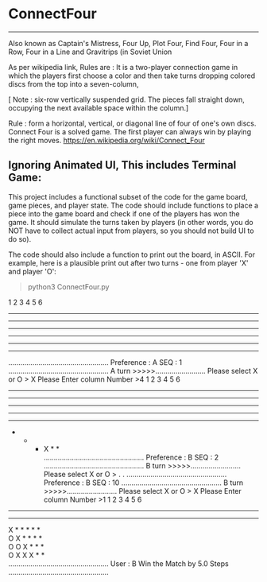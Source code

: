 # ConnectFour
------------------------
Also known as Captain's Mistress, Four Up, Plot Four, Find Four, Four in a Row, Four in a Line and Gravitrips (in Soviet Union

As per wikipedia link, Rules are : 
It is a two-player connection game in which 
  the players first choose a color and then take turns dropping colored discs from the top into a seven-column, 
  
[ Note : six-row vertically suspended grid. The pieces fall straight down, occupying the next available space within the column.]

Rule : form a horizontal, vertical, or diagonal line of four of one's own discs. Connect Four is a solved game. 
The first player can always win by playing the right moves.
https://en.wikipedia.org/wiki/Connect_Four

Ignoring Animated UI, This includes Terminal Game:
------------------------------------------------------------------------
This project includes a functional subset of the code for the game board, game pieces, and player state. The code should include functions to place a piece into the game board and check if one of the players has won the game. It should simulate the turns taken by players (in other words, you do NOT have to collect actual input from players, so you should not build UI to do so).

The code should also include a function to print out the board, in ASCII. For example, here is a plausible print out after two turns - one from player 'X' and player 'O':

> python3 ConnectFour.py
>
 1   2   3   4   5   6  
 *   *   *   *   *   *  
 *   *   *   *   *   *  
 *   *   *   *   *   *  
 *   *   *   *   *   *  
 *   *   *   *   *   *  
 *   *   *   *   *   *  
.................................................. 
Preference :  A  SEQ :  1
.................................................. 
A  turn >>>>>......................... 
Please select X or O > X
Please Enter column Number >4
 1   2   3   4   5   6  
 *   *   *   *   *   *  
 *   *   *   *   *   *  
 *   *   *   *   *   *  
 *   *   *   *   *   *  
 *   *   *   *   *   *  
 *   *   *   X   *   *  
.................................................. 
Preference :  B  SEQ :  2
.................................................. 
B  turn >>>>>......................... 
Please select X or O > 
.
.
.................................................. 
Preference :  B  SEQ :  10
.................................................. 
B  turn >>>>>......................... 
Please select X or O > X
Please Enter column Number >1
 1   2   3   4   5   6  
 *   *   *   *   *   *  
 *   *   *   *   *   *  
 X   *   *   *   *   *  
 O   X   *   *   *   *  
 O   O   X   *   *   *  
 O   X   X   X   *   *  
.................................................. 
User :  B  Win the Match by  5.0  Steps
.................................................. 
